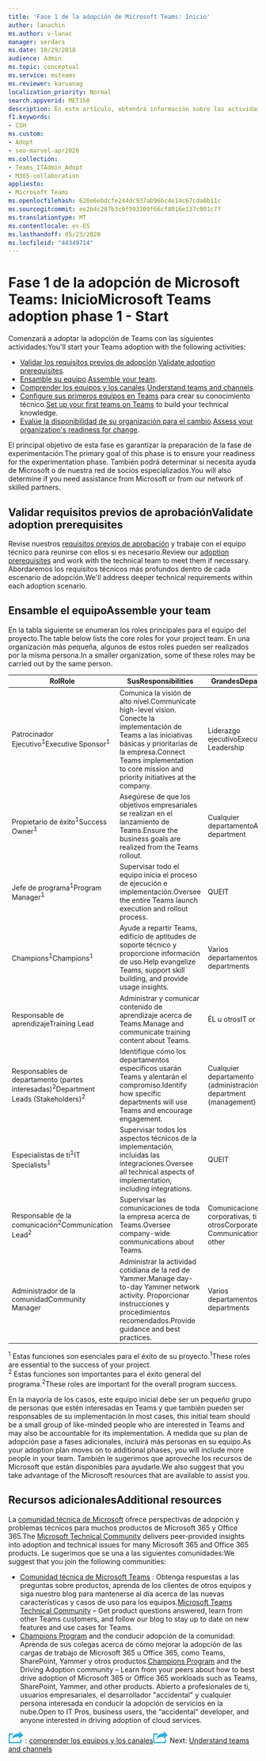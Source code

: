 ```yaml
---
title: 'Fase 1 de la adopción de Microsoft Teams: Inicio'
author: lanachin
ms.author: v-lanac
manager: serdars
ms.date: 10/29/2018
audience: Admin
ms.topic: conceptual
ms.service: msteams
ms.reviewer: karuanag
localization_priority: Normal
search.appverid: MET150
description: En este artículo, obtendrá información sobre las actividades de la fase de inicio de la adopción de Microsoft Teams.
f1.keywords:
- CSH
ms.custom:
- Adopt
- seo-marvel-apr2020
ms.collection:
- Teams_ITAdmin_Adopt
- M365-collaboration
appliesto:
- Microsoft Teams
ms.openlocfilehash: 620e6ebdcfe244dc937ab96bc4e14c67cda0b11c
ms.sourcegitcommit: ee2b4c207b3c9f993309f66cf8016e137c001c7f
ms.translationtype: MT
ms.contentlocale: es-ES
ms.lasthandoff: 05/23/2020
ms.locfileid: "44349714"
---
```

# <a name="microsoft-teams-adoption-phase-1---start"></a><span data-ttu-id="2ac33-103">Fase 1 de la adopción de Microsoft Teams: Inicio</span><span class="sxs-lookup"><span data-stu-id="2ac33-103">Microsoft Teams adoption phase 1 - Start</span></span>

<span data-ttu-id="2ac33-104">Comenzará a adoptar la adopción de Teams con las siguientes actividades:</span><span class="sxs-lookup"><span data-stu-id="2ac33-104">You'll start your Teams adoption with the following activities:</span></span>

- <span data-ttu-id="2ac33-105">[Validar los requisitos previos de adopción](#validate-adoption-prerequisites).</span><span class="sxs-lookup"><span data-stu-id="2ac33-105">[Validate adoption prerequisites](#validate-adoption-prerequisites).</span></span>
- <span data-ttu-id="2ac33-106">[Ensamble su equipo](#assemble-your-team).</span><span class="sxs-lookup"><span data-stu-id="2ac33-106">[Assemble your team](#assemble-your-team).</span></span>
- <span data-ttu-id="2ac33-107">[Comprender los equipos y los canales](teams-adoption-understand-teams-and-channels.md).</span><span class="sxs-lookup"><span data-stu-id="2ac33-107">[Understand teams and channels](teams-adoption-understand-teams-and-channels.md).</span></span>
- <span data-ttu-id="2ac33-108">[Configure sus primeros equipos en Teams](teams-adoption-your-first-teams.md) para crear su conocimiento técnico.</span><span class="sxs-lookup"><span data-stu-id="2ac33-108">[Set up your first teams on Teams](teams-adoption-your-first-teams.md) to build your technical knowledge.</span></span>
- <span data-ttu-id="2ac33-109">[Evalúe la disponibilidad de su organización para el cambio](teams-adoption-assess-readiness.md).</span><span class="sxs-lookup"><span data-stu-id="2ac33-109">[Assess your organization's readiness for change](teams-adoption-assess-readiness.md).</span></span>

<span data-ttu-id="2ac33-110">El principal objetivo de esta fase es garantizar la preparación de la fase de experimentación.</span><span class="sxs-lookup"><span data-stu-id="2ac33-110">The primary goal of this phase is to ensure your readiness for the experimentation phase.</span></span> <span data-ttu-id="2ac33-111">También podrá determinar si necesita ayuda de Microsoft o de nuestra red de socios especializados.</span><span class="sxs-lookup"><span data-stu-id="2ac33-111">You will also determine if you need assistance from Microsoft or from our network of skilled partners.</span></span>  

## <a name="validate-adoption-prerequisites"></a><span data-ttu-id="2ac33-112">Validar requisitos previos de aprobación</span><span class="sxs-lookup"><span data-stu-id="2ac33-112">Validate adoption prerequisites</span></span>

<span data-ttu-id="2ac33-113">Revise nuestros [requisitos previos de aprobación](teams-adoption-get-started.md#adoption-prerequisites) y trabaje con el equipo técnico para reunirse con ellos si es necesario.</span><span class="sxs-lookup"><span data-stu-id="2ac33-113">Review our [adoption prerequisites](teams-adoption-get-started.md#adoption-prerequisites) and work with the technical team to meet them if necessary.</span></span> <span data-ttu-id="2ac33-114">Abordaremos los requisitos técnicos más profundos dentro de cada escenario de adopción.</span><span class="sxs-lookup"><span data-stu-id="2ac33-114">We'll address deeper technical requirements within each adoption scenario.</span></span>

## <a name="assemble-your-team"></a><span data-ttu-id="2ac33-115">Ensamble el equipo</span><span class="sxs-lookup"><span data-stu-id="2ac33-115">Assemble your team</span></span>

<span data-ttu-id="2ac33-116">En la tabla siguiente se enumeran los roles principales para el equipo del proyecto.</span><span class="sxs-lookup"><span data-stu-id="2ac33-116">The table below lists the core roles for your project team.</span></span> <span data-ttu-id="2ac33-117">En una organización más pequeña, algunos de estos roles pueden ser realizados por la misma persona.</span><span class="sxs-lookup"><span data-stu-id="2ac33-117">In a smaller organization, some of these roles may be carried out by the same person.</span></span>

| <span data-ttu-id="2ac33-118">Rol</span><span class="sxs-lookup"><span data-stu-id="2ac33-118">Role</span></span> | <span data-ttu-id="2ac33-119">Sus</span><span class="sxs-lookup"><span data-stu-id="2ac33-119">Responsibilities</span></span> | <span data-ttu-id="2ac33-120">Grandes</span><span class="sxs-lookup"><span data-stu-id="2ac33-120">Department</span></span> |
| ---- | ---------------- | ---------- |
| <span data-ttu-id="2ac33-121">Patrocinador Ejecutivo<sup>1</sup></span><span class="sxs-lookup"><span data-stu-id="2ac33-121">Executive Sponsor<sup>1</sup></span></span> | <span data-ttu-id="2ac33-122">Comunica la visión de alto nivel.</span><span class="sxs-lookup"><span data-stu-id="2ac33-122">Communicate high-level vision.</span></span> <span data-ttu-id="2ac33-123">Conecte la implementación de Teams a las iniciativas básicas y prioritarias de la empresa.</span><span class="sxs-lookup"><span data-stu-id="2ac33-123">Connect Teams implementation to core mission and priority initiatives at the company.</span></span> | <span data-ttu-id="2ac33-124">Liderazgo ejecutivo</span><span class="sxs-lookup"><span data-stu-id="2ac33-124">Executive Leadership</span></span> |
| <span data-ttu-id="2ac33-125">Propietario de éxito<sup>1</sup></span><span class="sxs-lookup"><span data-stu-id="2ac33-125">Success Owner<sup>1</sup></span></span> | <span data-ttu-id="2ac33-126">Asegúrese de que los objetivos empresariales se realizan en el lanzamiento de Teams.</span><span class="sxs-lookup"><span data-stu-id="2ac33-126">Ensure the business goals are realized from the Teams rollout.</span></span> | <span data-ttu-id="2ac33-127">Cualquier departamento</span><span class="sxs-lookup"><span data-stu-id="2ac33-127">Any department</span></span> |
| <span data-ttu-id="2ac33-128">Jefe de programa<sup>1</sup></span><span class="sxs-lookup"><span data-stu-id="2ac33-128">Program Manager<sup>1</sup></span></span> | <span data-ttu-id="2ac33-129">Supervisar todo el equipo inicia el proceso de ejecución e implementación.</span><span class="sxs-lookup"><span data-stu-id="2ac33-129">Oversee the entire Teams launch execution and rollout process.</span></span> | <span data-ttu-id="2ac33-130">QUE</span><span class="sxs-lookup"><span data-stu-id="2ac33-130">IT</span></span> |
| <span data-ttu-id="2ac33-131">Champions<sup>1</sup></span><span class="sxs-lookup"><span data-stu-id="2ac33-131">Champions<sup>1</sup></span></span> | <span data-ttu-id="2ac33-132">Ayude a repartir Teams, edificio de aptitudes de soporte técnico y proporcione información de uso.</span><span class="sxs-lookup"><span data-stu-id="2ac33-132">Help evangelize Teams, support skill building, and provide usage insights.</span></span> | <span data-ttu-id="2ac33-133">Varios departamentos</span><span class="sxs-lookup"><span data-stu-id="2ac33-133">Multiple departments</span></span> |
| <span data-ttu-id="2ac33-134">Responsable de aprendizaje</span><span class="sxs-lookup"><span data-stu-id="2ac33-134">Training Lead</span></span> | <span data-ttu-id="2ac33-135">Administrar y comunicar contenido de aprendizaje acerca de Teams.</span><span class="sxs-lookup"><span data-stu-id="2ac33-135">Manage and communicate training content about Teams.</span></span> | <span data-ttu-id="2ac33-136">ÉL u otros</span><span class="sxs-lookup"><span data-stu-id="2ac33-136">IT or other</span></span> |
| <span data-ttu-id="2ac33-137">Responsables de departamento (partes interesadas)<sup>2</sup></span><span class="sxs-lookup"><span data-stu-id="2ac33-137">Department Leads (Stakeholders)<sup>2</sup></span></span> | <span data-ttu-id="2ac33-138">Identifique cómo los departamentos específicos usarán Teams y alentarán el compromiso.</span><span class="sxs-lookup"><span data-stu-id="2ac33-138">Identify how specific departments will use Teams and encourage engagement.</span></span> | <span data-ttu-id="2ac33-139">Cualquier departamento (administración)</span><span class="sxs-lookup"><span data-stu-id="2ac33-139">Any department (management)</span></span> |
| <span data-ttu-id="2ac33-140">Especialistas de ti<sup>1</sup></span><span class="sxs-lookup"><span data-stu-id="2ac33-140">IT Specialists<sup>1</sup></span></span> | <span data-ttu-id="2ac33-141">Supervisar todos los aspectos técnicos de la implementación, incluidas las integraciones.</span><span class="sxs-lookup"><span data-stu-id="2ac33-141">Oversee all technical aspects of implementation, including integrations.</span></span> | <span data-ttu-id="2ac33-142">QUE</span><span class="sxs-lookup"><span data-stu-id="2ac33-142">IT</span></span> |
| <span data-ttu-id="2ac33-143">Responsable de la comunicación<sup>2</sup></span><span class="sxs-lookup"><span data-stu-id="2ac33-143">Communication Lead<sup>2</sup></span></span> | <span data-ttu-id="2ac33-144">Supervisar las comunicaciones de toda la empresa acerca de Teams.</span><span class="sxs-lookup"><span data-stu-id="2ac33-144">Oversee company-wide communications about Teams.</span></span> | <span data-ttu-id="2ac33-145">Comunicaciones corporativas, ti u otros</span><span class="sxs-lookup"><span data-stu-id="2ac33-145">Corporate Communications, IT, or other</span></span> |
| <span data-ttu-id="2ac33-146">Administrador de la comunidad</span><span class="sxs-lookup"><span data-stu-id="2ac33-146">Community Manager</span></span> | <span data-ttu-id="2ac33-147">Administrar la actividad cotidiana de la red de Yammer.</span><span class="sxs-lookup"><span data-stu-id="2ac33-147">Manage day-to-day Yammer network activity.</span></span> <span data-ttu-id="2ac33-148">Proporcionar instrucciones y procedimientos recomendados.</span><span class="sxs-lookup"><span data-stu-id="2ac33-148">Provide guidance and best practices.</span></span> | <span data-ttu-id="2ac33-149">Varios departamentos</span><span class="sxs-lookup"><span data-stu-id="2ac33-149">Multiple departments</span></span> |

<span data-ttu-id="2ac33-150"><sup>1</sup> Estas funciones son esenciales para el éxito de su proyecto.</span><span class="sxs-lookup"><span data-stu-id="2ac33-150"><sup>1</sup>These roles are essential to the success of your project.</span></span></br>
<span data-ttu-id="2ac33-151"><sup>2</sup> Estas funciones son importantes para el éxito general del programa.</span><span class="sxs-lookup"><span data-stu-id="2ac33-151"><sup>2</sup>These roles are important for the overall program success.</span></span>

<span data-ttu-id="2ac33-152">En la mayoría de los casos, este equipo inicial debe ser un pequeño grupo de personas que estén interesadas en Teams y que también pueden ser responsables de su implementación.</span><span class="sxs-lookup"><span data-stu-id="2ac33-152">In most cases, this initial team should be a small group of like-minded people who are interested in Teams and may also be accountable for its implementation.</span></span> <span data-ttu-id="2ac33-153">A medida que su plan de adopción pase a fases adicionales, incluirá más personas en su equipo.</span><span class="sxs-lookup"><span data-stu-id="2ac33-153">As your adoption plan moves on to additional phases, you will include more people in your team.</span></span> <span data-ttu-id="2ac33-154">También le sugerimos que aproveche los recursos de Microsoft que están disponibles para ayudarle.</span><span class="sxs-lookup"><span data-stu-id="2ac33-154">We also suggest that you take advantage of the Microsoft resources that are available to assist you.</span></span> 

## <a name="additional-resources"></a><span data-ttu-id="2ac33-155">Recursos adicionales</span><span class="sxs-lookup"><span data-stu-id="2ac33-155">Additional resources</span></span>

<span data-ttu-id="2ac33-156">La [comunidad técnica de Microsoft](https://aka.ms/TechCommunity) ofrece perspectivas de adopción y problemas técnicos para muchos productos de Microsoft 365 y Office 365.</span><span class="sxs-lookup"><span data-stu-id="2ac33-156">The [Microsoft Technical Community](https://aka.ms/TechCommunity) delivers peer-provided insights into adoption and technical issues for many Microsoft 365 and Office 365 products.</span></span> <span data-ttu-id="2ac33-157">Le sugerimos que se una a las siguientes comunidades:</span><span class="sxs-lookup"><span data-stu-id="2ac33-157">We suggest that you join the following communities:</span></span>

- <span data-ttu-id="2ac33-158">[Comunidad técnica de Microsoft Teams](https://aka.ms/TeamsCommunity) : Obtenga respuestas a las preguntas sobre productos, aprenda de los clientes de otros equipos y siga nuestro blog para mantenerse al día acerca de las nuevas características y casos de uso para los equipos.</span><span class="sxs-lookup"><span data-stu-id="2ac33-158">[Microsoft Teams Technical Community](https://aka.ms/TeamsCommunity) – Get product questions answered, learn from other Teams customers, and follow our blog to stay up to date on new features and use cases for Teams.</span></span> 
- <span data-ttu-id="2ac33-159">[Champions Program](https://aka.ms/O365Champions) and the conducir adopción de la comunidad: Aprenda de sus colegas acerca de cómo mejorar la adopción de las cargas de trabajo de Microsoft 365 u Office 365, como Teams, SharePoint, Yammer y otros productos.</span><span class="sxs-lookup"><span data-stu-id="2ac33-159">[Champions Program](https://aka.ms/O365Champions) and the Driving Adoption community – Learn from your peers about how to best drive adoption of Microsoft 365 or Office 365 workloads such as Teams, SharePoint, Yammer, and other products.</span></span> <span data-ttu-id="2ac33-160">Abierto a profesionales de ti, usuarios empresariales, el desarrollador "accidental" y cualquier persona interesada en conducir la adopción de servicios en la nube.</span><span class="sxs-lookup"><span data-stu-id="2ac33-160">Open to IT Pros, business users, the “accidental” developer, and anyone interested in driving adoption of cloud services.</span></span>  


<span data-ttu-id="2ac33-161">![Un icono que representa el siguiente paso ](media/teams-adoption-next-icon.png) : [comprender los equipos y los canales](teams-adoption-understand-teams-and-channels.md)</span><span class="sxs-lookup"><span data-stu-id="2ac33-161">![An icon representing the next step](media/teams-adoption-next-icon.png) Next: [Understand teams and channels](teams-adoption-understand-teams-and-channels.md)</span></span>
